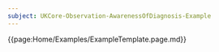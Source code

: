 ```yaml
---
subject: UKCore-Observation-AwarenessOfDiagnosis-Example
---
```

{{page:Home/Examples/ExampleTemplate.page.md}}